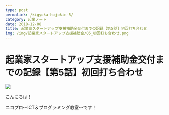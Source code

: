 ```yaml
---
type: post
permalink: /kigyoka-hojokin-5/
category: 起業ノート
date: 2018-12-08
title: 起業家スタートアップ支援補助金交付までの記録【第5話】初回打ち合わせ
img: /img/起業家スタートアップ支援補助金/05_初回打ち合わせ.png
---
```


# 起業家スタートアップ支援補助金交付までの記録【第5話】初回打ち合わせ

<img src="/img/起業家スタートアップ支援補助金/05_初回打ち合わせ.png"/>

こんにちは！

ニコプロ～ICT＆プログラミング教室～です！
